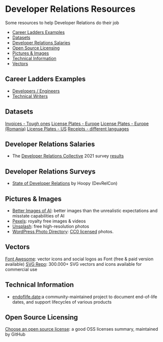 # Developer Relations Resources

Some resources to help Developer Relations do their job

- [Career Ladders Examples](#career-ladders-examples)
- [Datasets](#datasets)
- [Developer Relations Salaries](#developer-relations-salaries)
- [Open Source Licensing](#open-source-licensing)
- [Pictures & Images](#pictures--images)
- [Technical Information](#technical-information)
- [Vectors](#vectors)

## Career Ladders Examples
- [Developers / Engineers](https://career-ladders.dev/engineering/)
- [Technical Writers](https://career-ladders.dev/docs/)

## Datasets
[Invoices - Tough ones](https://www.kaggle.com/dibyajyotimohanta/tough-invoices)
[License Plates - Europe](https://www.kaggle.com/andrewmvd/car-plate-detection)
[License Plates - Europe (Romania)](https://github.com/RobertLucian/license-plate-dataset)
[License Plates - US](https://www.kaggle.com/tolgadincer/us-license-plates)
[Receipts - different languages](https://www.kaggle.com/jenswalter/receipts)

## Developer Relations Salaries
- The [Developer Relations Collective](https://devrelcollective.fun/) 2021 survey [results](https://dev.to/bffjossy/2021-devrel-salary-survey-results-table-of-contents-43fe)

## Developer Relations Surveys
- [State of Developer Relations](https://www.stateofdeveloperrelations.com/) by Hoopy (DevRelCon)

## Pictures & Images
- [Better Images of AI](https://betterimagesofai.org/images): better images than the unrealistic expectations and misstate capabilities of AI
- [Pexels](https://www.pexels.com): royalty free images & videos
- [Unsplash](https://unsplash.com): free high-resolution photos
- [WordPress Photo Directory](https://wordpress.org/photos/): [CC0 licensed](https://creativecommons.org/share-your-work/public-domain/cc0/) photos.

## Vectors
[Font Awesome](https://fontawesome.com): vector icons and social logos as Font (free & paid version available)
[SVG Repo](https://www.svgrepo.com): 300.000+ SVG vectors and icons available for commercial use

## Technical Information
- [endoflife.date](https://endoflife.date):a community-maintained project to document end-of-life dates, and support lifecycles of various products

## Open Source Licensing
[Choose an open source license](https://choosealicense.com/licenses/): a good OSS licenses summary, maintained by GitHub
